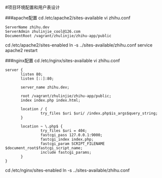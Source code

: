 #项目环境配置和用户表设计

###apache配置
cd /etc/apache2/sites-available
vi zhihu.conf
```
ServerName zhihu.dev
ServerAdmin zhulinjie_cool@126.com
DocumentRoot /vagrant/zhulinjie/zhihu-app/public
```

cd /etc/apache2/sites-enabled
ln -s ../sites-available/zhihu.conf
service apache2 restart

###nginx配置
cd /etc/nginx/sites-available
vi zhihu.conf
```
server {
       listen 80;
       listen [::]:80;

       server_name zhihu.dev;

       root /vagrant/zhulinjie/zhihu-app/public;
       index index.php index.html;

       location / {
                try_files $uri $uri/ /index.php$is_args$query_string;
       }

       location ~ \.php$ {
                try_files $uri = 404;
                fastcgi_pass 127.0.0.1:9000;
                fastcgi_index index.php;
                fastcgi_param SCRIPT_FILENAME $document_root$fastcgi_script_name;
                include fastcgi_params;
       }
}
```

cd /etc/nginx/sites-enabled
ln -s ../sites-available/zhihu.conf

